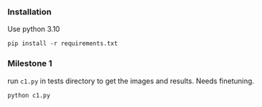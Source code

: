 ### Installation
Use python 3.10
```shell
pip install -r requirements.txt
```

### Milestone 1
run `c1.py` in tests directory to get the images and results. Needs finetuning.
```shell
python c1.py
```

